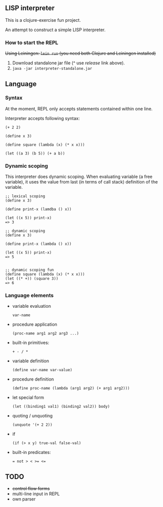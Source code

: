 ## LISP interpreter

This is a clojure-exercise fun project.

An attempt to construct a simple LISP interpreter.

### How to start the REPL

~~Using Leiningen: `lein run` (you need both Clojure and Leiningen installed)~~

1. Download standalone jar file (^ use _release_ link above).
2. `java -jar interpreter-standalone.jar`

## Language

### Syntax

At the moment, REPL only accepts statements contained within one line.

Interpreter accepts following syntax:

```
(+ 2 2)

(define x 3)

(define square (lambda (x) (* x x)))

(let ((a 3) (b 5)) (+ a b))
```

### Dynamic scoping

This interpreter does dynamic scoping. When evaluating variable (a
free variable), it uses the value from last (in terms of call stack)
definition of the variable.

```
;; lexical scoping
(define x 3)

(define print-x (lamdba () x))

(let ((x 5)) print-x)
=> 3

;; dynamic scoping
(define x 3)

(define print-x (lambda () x))

(let ((x 5)) print-x)
=> 5


;; dynamic scoping fun
(define square (lambda (x) (* x x)))
(let ((* +)) (square 3))
=> 6
```

### Language elements

- variable evaluation

  `var-name`
- procedure application

  `(proc-name arg1 arg2 arg3 ...)`
- built-in primitives:

  `+ - / *`
- variable definition

  `(define var-name var-value)`
- procedure definition

  `(define proc-name (lambda (arg1 arg2) (+ arg1 arg2)))`
- let special form

  `(let ((binding1 val1) (binding2 val2)) body)`
- quoting / unquoting

  `(unquote '(+ 2 2))`
- if

  `(if (> x y) true-val false-val)`
- built-in predicates:

  `= not > < >= <=`



## TODO

- ~~control flow forms~~
- multi-line input in REPL
- own parser
